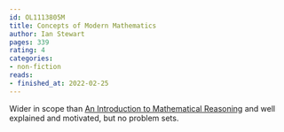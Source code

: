 ```yaml
---
id: OL1113805M
title: Concepts of Modern Mathematics
author: Ian Stewart
pages: 339
rating: 4
categories:
- non-fiction
reads:
- finished_at: 2022-02-25
---
```


Wider in scope than [An Introduction to Mathematical
Reasoning](/books/an-introduction-to-mathematical-reasoning.html) and well
explained and motivated, but no problem sets.
